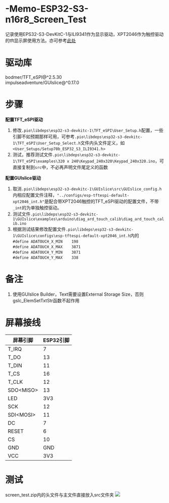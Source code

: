 # -Memo-ESP32-S3-n16r8_Screen_Test
记录使用EPS32-S3-DevKitC-1与ILI9341作为显示驱动，XPT2046作为触控驱动的tft显示屏使用方法。亦可参考[此处](https://blog.csdn.net/zgj_online/article/details/104992395)

# 驱动库
bodmer/TFT_eSPI@^2.5.30  
impulseadventure/GUIslice@^0.17.0

# 步骤
**配置TFT_eSPI驱动**  
1. 修改`.pio\libdeps\esp32-s3-devkitc-1\TFT_eSPI\User_Setup.h`配置，一些引脚不如预期那样可用，可参考`.pio\libdeps\esp32-s3-devkitc-1\TFT_eSPI\User_Setup_Select.h`文件内头文件定义，如`<User_Setups/Setup70b_ESP32_S3_ILI9341.h>`
2. 测试，推荐测试文件`.pio\libdeps\esp32-s3-devkitc-1\TFT_eSPI\examples\320 x 240\Keypad_240x320\Keypad_240x320.ino`，可直接复制到`src`中，不必再声明文件尾定义的函数
  
**配置GUIslice驱动**  
1. 取消`.pio\libdeps\esp32-s3-devkitc-1\GUIslice\src\GUIslice_config.h`内相应配置文件注释，`"../configs/esp-tftespi-default-xpt2046_int.h"`是配合带XPT2046触控的TFT_eSPI驱动的配置文件，不带`_int`的为单独触控驱动。
2. 测试文件`.pio\libdeps\esp32-s3-devkitc-1\GUIslice\examples\arduino\diag_ard_touch_calib\diag_ard_touch_calib.ino`
3. 根据测试结果修改配置文件`.pio\libdeps\esp32-s3-devkitc-1\GUIslice\configs\esp-tftespi-default-xpt2046_int.h`内的  
    `#define ADATOUCH_X_MIN    198`  
    `#define ADATOUCH_X_MAX    3871`  
    `#define ADATOUCH_Y_MIN    3871`  
    `#define ADATOUCH_Y_MAX    338`  
    
# 备注
1. 使用GUIslice Builder，Text需要设置External Storage Size，否则gslc_ElemSetTxtStr函数不起作用

# 屏幕接线
| 屏幕引脚 | ESP32引脚 |
| --- | --- |
|T_IRQ|7|
|T_DO|13|
|T_DIN|11|
|T_CS|16|
|T_CLK|12|
|SDO\<MISO\>|13|
|LED|3V3|
|SCK|12|
|SDI\<MOSI\>|11|
|DC|7|
|RESET|6|
|CS|10|
|GND|GND|
|VCC|3V3|

# 测试
screen_test.zip内的头文件与主文件直接放入src文件夹
![](/assets/screen_test.gif)
